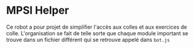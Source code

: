 # MPSI Helper

Ce robot a pour projet de simplifier l'accès aux colles et aux exercices de colle.
L'organisation se fait de telle sorte que chaque module important se trouve dans un fichier différent qui se retrouve appelé dans `bot.js`
